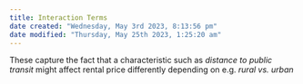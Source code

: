```yaml
---
title: Interaction Terms
date created: "Wednesday, May 3rd 2023, 8:13:56 pm"
date modified: "Thursday, May 25th 2023, 1:25:20 am"
---
```


These capture the fact that a characteristic such as *distance to public transit* might affect rental price differently depending on e.g. *rural vs. urban*
